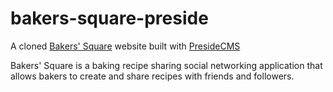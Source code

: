 # bakers-square-preside

A cloned [Bakers' Square](https://github.com/s-ven-315/bakers-square-app) website built with [PresideCMS](https://github.com/pixl8/Preside-CMS)

Bakers' Square is a baking recipe sharing social networking application that allows bakers to create and share recipes with friends and followers.
